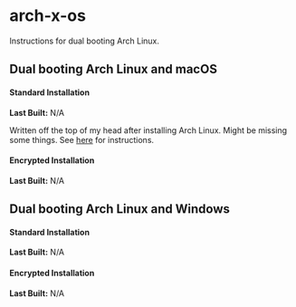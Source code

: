 # arch-x-os
Instructions for dual booting Arch Linux.
## Dual booting Arch Linux and macOS
#### Standard Installation
**Last Built:** N/A

Written off the top of my head after installing Arch Linux. Might be missing some things. See [here](https://github.com/Kutoru/arch-x-os/blob/master/macOS/standard.md) for instructions.

#### Encrypted Installation
**Last Built:** N/A

## Dual booting Arch Linux and Windows
#### Standard Installation
**Last Built:** N/A

#### Encrypted Installation
**Last Built:** N/A
